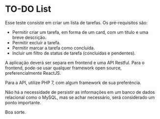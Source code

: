 # TO-DO List

Esse teste consiste em criar um lista de tarefas.
Os pré-requisitos são:

- Permitir criar um tarefa, em forma de um card, com um titulo e uma breve descrição.
- Permitir excluír a tarefa.
- Permitir marcar a tarefa como concluída.
- Incluir um filtro de status de tarefa (concluídas e pendentes).
  
A aplicação deverá ser separa em frontend e uma API Restful.
Para o frontend, pode-se usar qualquer framework open source, preferencialmente ReactJS.

Para a API, utilize PHP 7, com algum framework de sua preferência.

Não há a necessidade de persistir as informações em um banco de dados relacional como o MySQL, mas se achar necessário, será considerado um ponto importante.

Boa sorte.
